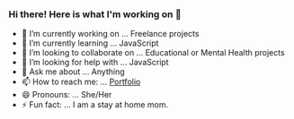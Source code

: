 ### Hi there! Here is what I'm working on 👋


- 🔭 I’m currently working on ... Freelance projects
- 🌱 I’m currently learning ... JavaScript
- 👯 I’m looking to collaborate on ... Educational or Mental Health projects
- 🤔 I’m looking for help with ... JavaScript
- 💬 Ask me about ... Anything
- 📫 How to reach me: ... [Portfolio](www.akeylavirgin.com)
- 😄 Pronouns: ... She/Her
- ⚡ Fun fact: ... I am a stay at home mom. 
